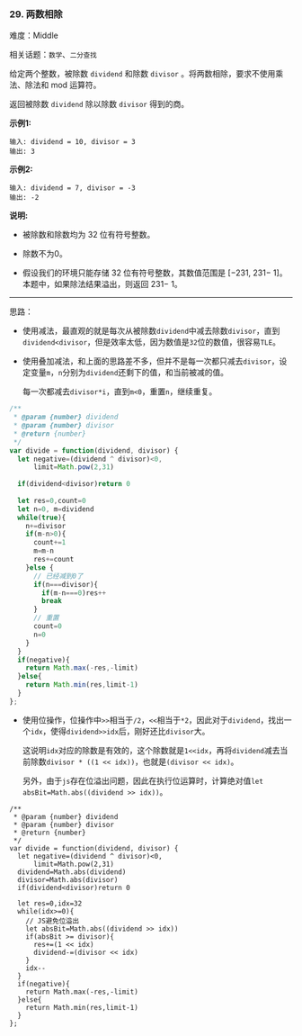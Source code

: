 ### 29. 两数相除

难度：Middle

相关话题：`数学`、`二分查找`

给定两个整数，被除数 `dividend` 和除数 `divisor` 。将两数相除，要求不使用乘法、除法和 mod 运算符。



返回被除数 `dividend` 除以除数 `divisor` 得到的商。



**示例1:** 



```
输入: dividend = 10, divisor = 3
输出: 3
```


**示例2:** 



```
输入: dividend = 7, divisor = -3
输出: -2
```


**说明:** 




* 被除数和除数均为 32 位有符号整数。

* 除数不为0。

* 假设我们的环境只能存储 32 位有符号整数，其数值范围是 [&minus;231, 231&minus; 1]。本题中，如果除法结果溢出，则返回 231&minus; 1。






-----

思路：

* 使用减法，最直观的就是每次从被除数`dividend`中减去除数`divisor`，直到`dividend<divisor`，但是效率太低，因为数值是`32`位的数值，很容易`TLE`。

* 使用叠加减法，和上面的思路差不多，但并不是每一次都只减去`divisor`，设定变量`m`，`n`分别为`dividend`还剩下的值，和当前被减的值。

   每一次都减去`divisor*i`，直到`m<0`，重置`n`，继续重复。

```js
/**
 * @param {number} dividend
 * @param {number} divisor
 * @return {number}
 */
var divide = function(dividend, divisor) {
  let negative=(dividend ^ divisor)<0,
      limit=Math.pow(2,31)
  
  if(dividend<divisor)return 0
  
  let res=0,count=0
  let n=0, m=dividend
  while(true){
    n+=divisor
    if(m-n>0){
      count+=1
      m=m-n
      res+=count
    }else {
      // 已经减到0了
      if(n===divisor){
        if(m-n===0)res++
        break
      }
      // 重置
      count=0
      n=0
    }
  }
  if(negative){
    return Math.max(-res,-limit)
  }else{
    return Math.min(res,limit-1)
  }
};
```
* 使用位操作，位操作中`>>`相当于`/2`，`<<`相当于`*2`，因此对于`dividend`，找出一个`idx`，使得`dividend>>idx`后，刚好还比`divisor`大。

    这说明`idx`对应的除数是有效的，这个除数就是`1<<idx`，再将`dividend`减去当前除数`divisor * ((1 << idx))`，也就是`(divisor << idx)`。

    另外，由于`js`存在位溢出问题，因此在执行位运算时，计算绝对值`let absBit=Math.abs((dividend >> idx))`。    
    

```
/**
 * @param {number} dividend
 * @param {number} divisor
 * @return {number}
 */
var divide = function(dividend, divisor) {
  let negative=(dividend ^ divisor)<0,
      limit=Math.pow(2,31)
  dividend=Math.abs(dividend)
  divisor=Math.abs(divisor)
  if(dividend<divisor)return 0
  
  let res=0,idx=32
  while(idx>=0){
    // JS避免位溢出
    let absBit=Math.abs((dividend >> idx))
    if(absBit >= divisor){
      res+=(1 << idx)
      dividend-=(divisor << idx)
    }
    idx--
  }
  if(negative){
    return Math.max(-res,-limit)
  }else{
    return Math.min(res,limit-1)
  }
};
```

